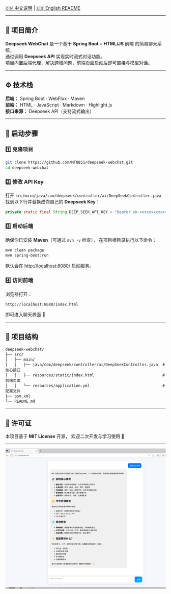 [🇨🇳 中文说明](./README-cn.md) | [🇺🇸 English README](./README.md)

---

## 📖 项目简介

**Deepseek WebChat** 是一个基于 **Spring Boot + HTML/JS** 前端 的简易聊天系统，  
通过调用 **Deepseek API** 实现实时流式对话功能。  
项目内置后端代理，解决跨域问题，前端页面启动后即可直接与模型对话。

---

## ⚙️ 技术栈

**后端：** Spring Boot · WebFlux · Maven  
**前端：** HTML · JavaScript · Markdown · Highlight.js  
**接口来源：** Deepseek API（支持流式输出）

---

## 🚀 启动步骤

### 1️⃣ 克隆项目
```bash
git clone https://github.com/MTQ851/deepseek-webchat.git
cd deepseek-webchat
````

### 2️⃣ 修改 API Key

打开
`src/main/java/com/deepseek/controller/ai/DeepSeekController.java`
找到以下行并替换成你自己的 **Deepseek Key**：

```java
private static final String DEEP_SEEK_API_KEY = "Bearer sk-xxxxxxxxxxxxxxxx";
```

### 3️⃣ 启动后端

确保你已安装 **Maven**（可通过 `mvn -v` 检查），
在项目根目录执行以下命令：

```bash
mvn clean package
mvn spring-boot:run
```

默认会在 [http://localhost:8080/](http://localhost:8080/) 启动服务。

### 4️⃣ 访问前端

浏览器打开：

```
http://localhost:8080/index.html
```

即可进入聊天界面 🎉

---

## 📁 项目结构

```
deepseek-webchat/
├── src/
│   ├── main/
│   │   ├── java/com/deepseek/controller/ai/DeepSeekController.java  # 核心接口
│   │   ├── resources/static/index.html                              # 前端页面
│   │   └── resources/application.yml                                # 配置文件
├── pom.xml
└── README.md
```

---

## 📜 许可证

本项目基于 **MIT License** 开源，
欢迎二次开发与学习使用 🤝

---
![界面预览](docs/preview.png)
